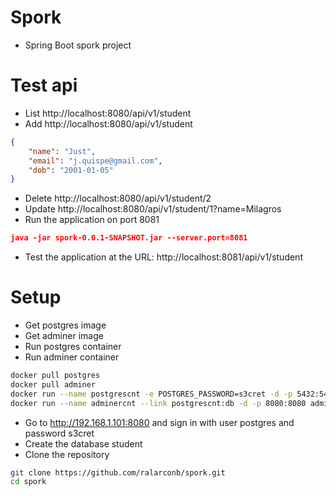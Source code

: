 # Spork
- Spring Boot spork project
# Test api
- List http://localhost:8080/api/v1/student
- Add http://localhost:8080/api/v1/student
```json
{
    "name": "Just",
    "email": "j.quispe@gmail.com",
    "dob": "2001-01-05"
}
```
- Delete http://localhost:8080/api/v1/student/2
- Update http://localhost:8080/api/v1/student/1?name=Milagros
- Run the application on port 8081
```json
java -jar spork-0.0.1-SNAPSHOT.jar --server.port=8081
```
- Test the application at the URL: http://localhost:8081/api/v1/student
# Setup
- Get postgres image
- Get adminer image
- Run postgres container
- Run adminer container
```sh
docker pull postgres
docker pull adminer
docker run --name postgrescnt -e POSTGRES_PASSWORD=s3cret -d -p 5432:5432 postgres
docker run --name adminercnt --link postgrescnt:db -d -p 8080:8080 adminer
```
- Go to http://192.168.1.101:8080 and sign in with user postgres and password s3cret
- Create the database student
- Clone the repository
```sh
git clone https://github.com/ralarconb/spork.git
cd spork
```